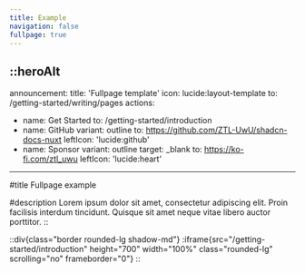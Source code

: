 ```yaml
---
title: Example
navigation: false
fullpage: true
---
```


::heroAlt
---
announcement:
    title: 'Fullpage template'
    icon: lucide:layout-template
    to: /getting-started/writing/pages
actions:
- name: Get Started
  to: /getting-started/introduction
- name: GitHub
  variant: outline
  to: https://github.com/ZTL-UwU/shadcn-docs-nuxt
  leftIcon: 'lucide:github'
- name: Sponsor
  variant: outline
  target: _blank
  to: https://ko-fi.com/ztl_uwu
  leftIcon: 'lucide:heart'
---

#title
Fullpage example

#description
Lorem ipsum dolor sit amet, consectetur adipiscing elit. Proin facilisis interdum tincidunt. Quisque sit amet neque vitae libero auctor porttitor.
::

::div{class="border rounded-lg shadow-md"}
:iframe{src="/getting-started/introduction" height="700" width="100%" class="rounded-lg" scrolling="no" frameborder="0"}
::
